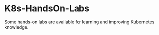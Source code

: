 # K8s-HandsOn-Labs
Some hands-on labs are available for learning and improving Kubernetes knowledge.
